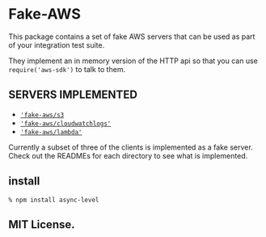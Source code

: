 # Fake-AWS

This package contains a set of fake AWS servers that can be
used as part of your integration test suite.

They implement an in memory version of the HTTP api so that
you can use `require('aws-sdk')` to talk to them.

## SERVERS IMPLEMENTED

 - [`'fake-aws/s3`](./s3/README.md)
 - [`'fake-aws/cloudwatchlogs'`](./cloudwatchlogs/README.md)
 - [`'fake-aws/lambda'`](./lambda/README.md)

Currently a subset of three of the clients is implemented
as a fake server. Check out the READMEs for each directory
to see what is implemented.

## install

```
% npm install async-level
```

## MIT License.
